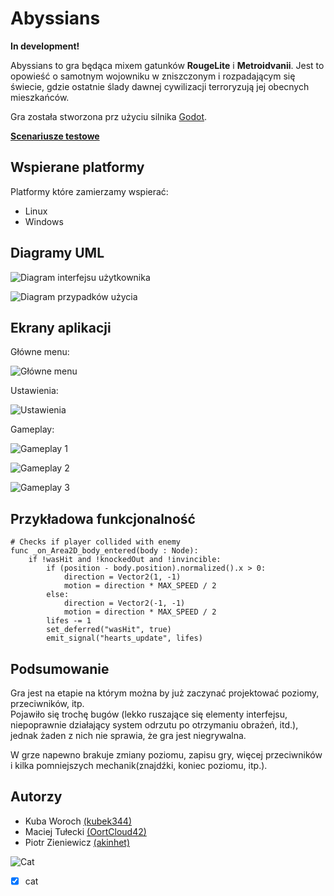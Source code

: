 Abyssians
=========

**In development!**

Abyssians to gra będąca mixem gatunków **RougeLite** i **Metroidvanii**. Jest to opowieść o samotnym wojowniku w zniszczonym i 
rozpadającym się świecie, gdzie ostatnie ślady dawnej cywilizacji terroryzują jej obecnych mieszkańców.

Gra została stworzona prz użyciu silnika [Godot](https://godotengine.org).

[**Scenariusze testowe**](test-scenarios.md)

Wspierane platformy
-------------------

Platformy które zamierzamy wspierać:

* Linux
* Windows

Diagramy UML
------------

![Diagram interfejsu użytkownika](https://github.com/OortCloud42/abyssians/blob/master/docs/images/uidiagram.png)

![Diagram przypadków użycia](https://github.com/OortCloud42/abyssians/blob/master/docs/images/usecase.png)

Ekrany aplikacji
----------------

Główne menu:

![Główne menu](docs/images/main-menu.png)

Ustawienia:

![Ustawienia](docs/images/settings.png)

Gameplay:

![Gameplay 1](docs/images/gameplay1.png)

![Gameplay 2](docs/images/gameplay2.png)

![Gameplay 3](docs/images/gameplay3.png)

Przykładowa funkcjonalność
--------------------------

```gdscript
# Checks if player collided with enemy
func _on_Area2D_body_entered(body : Node):
	if !wasHit and !knockedOut and !invincible:
		if (position - body.position).normalized().x > 0:
			direction = Vector2(1, -1)
			motion = direction * MAX_SPEED / 2
		else:
			direction = Vector2(-1, -1)
			motion = direction * MAX_SPEED / 2
		lifes -= 1
		set_deferred("wasHit", true)
		emit_signal("hearts_update", lifes)
```

Podsumowanie
------------

Gra jest na etapie na którym można by już zaczynać projektować poziomy, przeciwników, itp.  
Pojawiło się trochę bugów (lekko ruszające się elementy interfejsu, niepoprawnie działający system odrzutu po otrzymaniu obrażeń, itd.), jednak żaden z nich nie sprawia, że gra jest niegrywalna.

W grze napewno brakuje zmiany poziomu, zapisu gry, więcej przeciwników i kilka pomniejszych mechanik(znajdźki, koniec poziomu, itp.).

Autorzy
-------
* Kuba Woroch [(kubek344)](https://github.com/kubek344)
* Maciej Tułecki [(OortCloud42)](https://github.com/OortCloud42)
* Piotr Zieniewicz [(akinhet)](https://github.com/akinhet)

![Cat](https://github.com/OortCloud42/abyssians/blob/master/docs/images/cat.jpg)
- [x] cat
